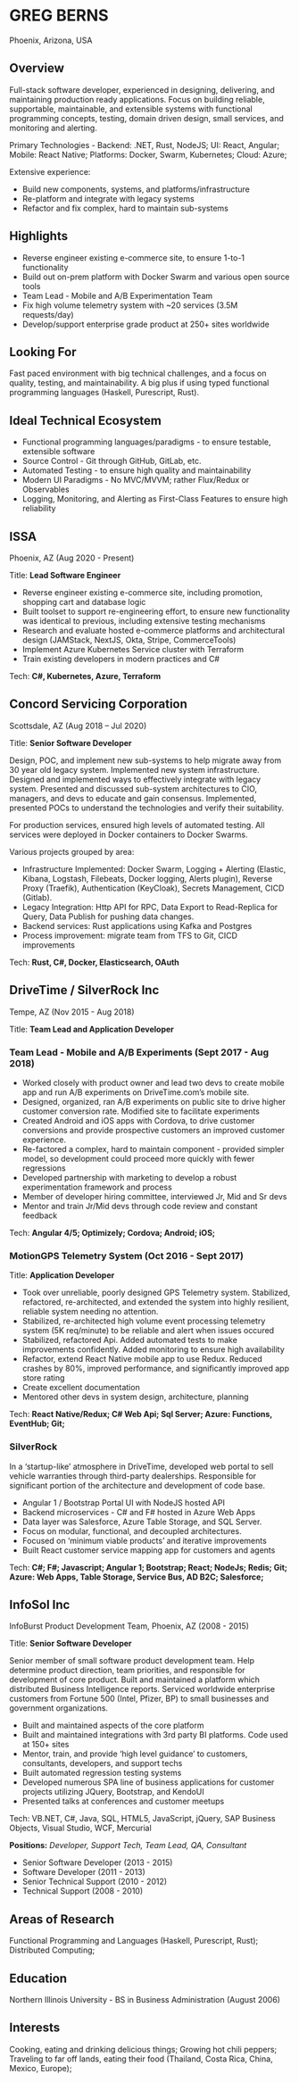 # GREG BERNS

Phoenix, Arizona, USA

## Overview

Full-stack software developer, experienced in designing, delivering, and maintaining production ready applications. Focus on building reliable, supportable, maintainable, and extensible systems with functional programming concepts, testing, domain driven design, small services, and monitoring and alerting.

Primary Technologies - Backend: .NET, Rust, NodeJS; UI: React, Angular; Mobile: React Native; Platforms: Docker, Swarm, Kubernetes; Cloud: Azure;

Extensive experience:

* Build new components, systems, and platforms/infrastructure
* Re-platform and integrate with legacy systems
* Refactor and fix complex, hard to maintain sub-systems

## Highlights

* Reverse engineer existing e-commerce site, to ensure 1-to-1 functionality
* Build out on-prem platform with Docker Swarm and various open source tools
* Team Lead - Mobile and A/B Experimentation Team
* Fix high volume telemetry system with ~20 services (3.5M requests/day)
* Develop/support enterprise grade product at 250+ sites worldwide

## Looking For

Fast paced environment with big technical challenges, and a focus on quality, testing, and maintainability. A big plus if using typed functional programming languages (Haskell, Purescript, Rust).

## Ideal Technical Ecosystem

* Functional programming languages/paradigms - to ensure testable, extensible software
* Source Control - Git through GitHub, GitLab, etc.
* Automated Testing - to ensure high quality and maintainability
* Modern UI Paradigms - No MVC/MVVM; rather Flux/Redux or Observables
* Logging, Monitoring, and Alerting as First-Class Features to ensure high reliability

## ISSA

Phoenix, AZ (Aug 2020 - Present)

Title: **Lead Software Engineer**

* Reverse engineer existing e-commerce site, including promotion, shopping cart and database logic
* Built toolset to support re-engineering effort, to ensure new functionality was identical to previous, including extensive testing mechanisms
* Research and evaluate hosted e-commerce platforms and architectural design (JAMStack, NextJS, Okta, Stripe, CommerceTools)
* Implement Azure Kubernetes Service cluster with Terraform
* Train existing developers in modern practices and C#

Tech: **C#, Kubernetes, Azure, Terraform**

## Concord Servicing Corporation

Scottsdale, AZ (Aug 2018 – Jul 2020)

Title: **Senior Software Developer**

Design, POC, and implement new sub-systems to help migrate away from 30 year old legacy system. Implemented new system infrastructure. Designed and implemented ways to effectively integrate with legacy system. Presented and discussed sub-system architectures to CIO, managers, and devs to educate and gain consensus. Implemented, presented POCs to understand the technologies and verify their suitability.

For production services, ensured high levels of automated testing. All services were deployed in Docker containers to Docker Swarms.

Various projects grouped by area:

* Infrastructure Implemented: Docker Swarm, Logging + Alerting (Elastic, Kibana, Logstash, Filebeats, Docker logging, Alerts plugin), Reverse Proxy (Traefik), Authentication (KeyCloak), Secrets Management, CICD (Gitlab).
* Legacy Integration: Http API for RPC, Data Export to Read-Replica for Query, Data Publish for pushing data changes.
* Backend services: Rust applications using Kafka and Postgres
* Process improvement: migrate team from TFS to Git, CICD improvements

Tech: **Rust, C#, Docker, Elasticsearch, OAuth**

## DriveTime / SilverRock Inc

Tempe, AZ (Nov 2015 - Aug 2018)

Title: **Team Lead and Application Developer**

### Team Lead - Mobile and A/B Experiments (Sept 2017 - Aug 2018)

* Worked closely with product owner and lead two devs to create mobile app and run A/B experiments on DriveTime.com’s mobile site.
* Designed, organized, ran A/B experiments on public site to drive higher customer conversion rate. Modified site to facilitate experiments
* Created Android and iOS apps with Cordova, to drive customer conversions and provide prospective customers an improved customer experience.
* Re-factored a complex, hard to maintain component - provided simpler model, so development could proceed more quickly with fewer regressions
* Developed partnership with marketing to develop a robust experimentation framework and process
* Member of developer hiring committee, interviewed Jr, Mid and Sr devs
* Mentor and train Jr/Mid devs through code review and constant feedback

Tech: **Angular 4/5; Optimizely; Cordova; Android; iOS;**

### MotionGPS Telemetry System (Oct 2016 - Sept 2017)

Title: **Application Developer**

* Took over unreliable, poorly designed GPS Telemetry system. Stabilized, refactored, re-architected, and extended the system into highly resilient, reliable system needing no attention.
* Stabilized, re-architected high volume event processing telemetry system (5K req/minute) to be reliable and alert when issues occured
* Stabilized, refactored Api. Added automated tests to make improvements confidently. Added monitoring to ensure high availability
* Refactor, extend React Native mobile app to use Redux. Reduced crashes by 80%, improved performance, and significantly improved app store rating
* Create excellent documentation
* Mentored other devs in system design, architecture, planning

Tech: **React Native/Redux; C# Web Api; Sql Server; Azure: Functions, EventHub; Git;**

### SilverRock

In a ‘startup-like’ atmosphere in DriveTime, developed web portal to sell vehicle warranties through third-party dealerships. Responsible for significant portion of the architecture and development of code base.

* Angular 1 / Bootstrap Portal UI with NodeJS hosted API
* Backend microservices - C# and F# hosted in Azure Web Apps 
* Data layer was Salesforce, Azure Table Storage, and SQL Server.
* Focus on modular, functional, and decoupled architectures.
* Focused on ‘minimum viable products’ and iterative improvements
* Built React customer service mapping app for customers and agents

Tech: **C#; F#; Javascript; Angular 1; Bootstrap; React; NodeJs; Redis; Git; Azure: Web Apps, Table Storage, Service Bus, AD B2C; Salesforce;**

## InfoSol Inc

InfoBurst Product Development Team, Phoenix, AZ (2008 - 2015)

Title: **Senior Software Developer**

Senior member of small software product development team. Help determine product direction, team priorities, and responsible for development of core product. Built and maintained a platform which distributed Business Intelligence reports. Serviced worldwide enterprise customers from Fortune 500 (Intel, Pfizer, BP) to small businesses and government organizations.

* Built and maintained aspects of the core platform
* Built and maintained integrations with 3rd party BI platforms. Code used at 150+ sites
* Mentor, train, and provide ‘high level guidance’ to customers, consultants, developers, and support techs
* Built automated regression testing systems
* Developed numerous SPA line of business applications for customer projects utilizing JQuery, Bootstrap, and KendoUI
* Presented talks at conferences and customer meetups

Tech: VB.NET, C#, Java, SQL, HTML5, JavaScript, jQuery, SAP Business Objects, Visual Studio, WCF, Mercurial

**Positions:** *Developer, Support Tech, Team Lead, QA, Consultant*

* Senior Software Developer (2013 - 2015)
* Software Developer (2011 - 2013)
* Senior Technical Support (2010 - 2012)
* Technical Support (2008 - 2010)

## Areas of Research

Functional Programming and Languages (Haskell, Purescript, Rust); Distributed Computing;

## Education

Northern Illinois University - BS in Business Administration (August 2006)

## Interests

Cooking, eating and drinking delicious things; Growing hot chili peppers; Traveling to far off lands, eating their food (Thailand, Costa Rica, China, Mexico, Europe);

